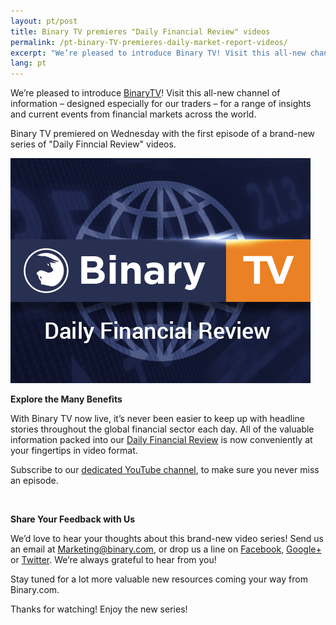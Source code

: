 ```yaml
---
layout: pt/post
title: Binary TV premieres "Daily Financial Review" videos
permalink: /pt-binary-TV-premieres-daily-market-report-videos/
excerpt: "We’re pleased to introduce Binary TV! Visit this all-new channel of information – designed especially for our traders – for a range of insights and current events from..."
lang: pt 
---
```



We’re pleased to introduce [BinaryTV](https://www.binary.com/?l=EN&utm_source=blog&utm_medium=social&utm_content=EN&utm_campaign=whatsnew)! Visit this all-new channel of information – designed especially for our traders – for a range of insights and current events from financial markets across the world.

Binary TV premiered on Wednesday with the first episode of a brand-new series of "Daily Finncial Review" videos.

![](/images/binarytv-thumbnail-img-.jpg)


**Explore the Many Benefits**


With Binary TV now live, it’s never been easier to keep up with headline stories throughout the global financial sector each day. All of the valuable information packed into our [Daily Financial Review](https://blog.binary.com/en/binary-tv/?utm_source=blog&utm_medium=social&utm_content=EN&utm_campaign=BinaryTV) is now conveniently at your fingertips in video format.

Subscribe to our [dedicated YouTube channel](https://www.youtube.com/playlist?list=PLVJJAiu3lRjYz1XO_yoyIRxgz5zBlQc-g), to make sure you never miss an episode.

<br>


**Share Your Feedback with Us**

We’d love to hear your thoughts about this brand-new video series!  Send us an email at [Marketing@binary.com](mailto:marketing@binary.com), or drop us a line on [Facebook](https://www.facebook.com/binarydotcom), [Google+](https://plus.google.com/106251151552682209951) or [Twitter](https://www.twitter.com/Binarydotcom).  We’re always grateful to hear from you!

Stay tuned for a lot more valuable new resources coming your way from Binary.com.

Thanks for watching!  Enjoy the new series!

